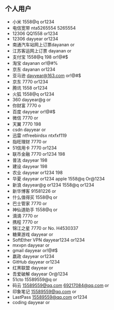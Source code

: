 ##  个人用户
- 小米 1558@q or1234
- 电信宽带 nta5265554 5265554
- 12306 QQ1558 or1234
- 12306 dayyear or1234
- 南通汽车站网上订票dayanan or
- 江苏客运网上订票 dayanan or
- 支付宝 1558@q 198 or!@#$
- 淘宝 dayanan or!@#%
- 京东 dayanan or1234
- 亚马逊 dayyear@163.com or!@#$
- 京东 7770 or1234
- 腾讯 1558 or1234
- 火狐 1558@q or1234
- 360 dayyear@g or
- 你财富 7770 o
- 百度 dayyear or!@#$
- 微信 7770 or
- 天翼 7770 198
- csdn dayyear or
- 迅雷 ntfreebirdsx ntxfxf119
- 指旺理财 7770 or
- 51信用卡 7770 or1234
- 联币金融 7770 or1234 198
- 普法 dayyear 198
- 建设 dayyear 198
- 农业 dayyear or1234 198
- 华夏 dayyear or1234
apple 1558@q Or@1234
- 新浪 dayyear@g or1234
1558@q or1234
- 新华博客 91581226 or
- 什么值得买 1558@q or
- 巴士管家 7770 or
- 神仙道助手 1558@q or
- 滴滴 7770 or
- 携程 7770 or
- 锦江之星 7770 or
No. H4530337
- 糖果游戏 dayyear or
- SoftEther VPN dayyear1234 or1234
- mxvpn dayyear or
- gmail dayyear or!@#$
- 嬴政 dayyear or1234
- GitHub dayyear or1234
- 红黑联盟 dayyear or
- 吾爱破解 dayyear Or@1234
- 51cto 15589559@q or
- 码云 15589559@qq.com 69217084@qq.com or
- 印象笔记 15589559@qq.com or
- LastPass 15589559@qq.com or1234
- coding dayyear or